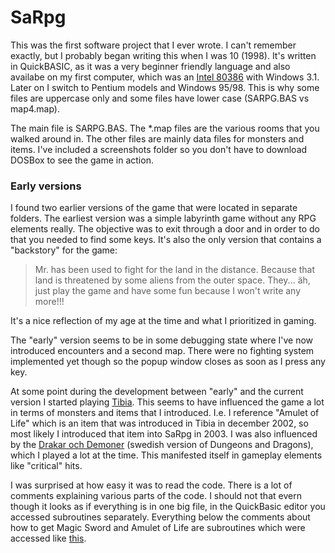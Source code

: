 # SaRpg
This was the first software project that I ever wrote. I can't remember exactly, but I probably began writing this when I was 10 (1998). It's written in QuickBASIC, as it was a very beginner friendly language and also availabe on my first computer, which was an [Intel 80386](https://en.wikipedia.org/wiki/Intel_80386) with Windows 3.1. Later on I switch to Pentium models and Windows 95/98. This is why some files are uppercase only and some files have lower case (SARPG.BAS vs map4.map).

The main file is SARPG.BAS. The *.map files are the various rooms that you walked around in. The other files are mainly data files for monsters and items. I've included a screenshots folder so you don't have to download DOSBox to see the game in action.

### Early versions
I found two earlier versions of the game that were located in separate folders. The earliest version was a simple labyrinth game without any RPG elements really. The objective was to exit through a door and in order to do that you needed to find some keys. It's also the only version that contains a "backstory" for the game:

> Mr. <player> has been used to fight for the land in the distance.
Because that land is threatened by some aliens from the outer space.
They... äh, just play the game and have some fun because I won't write
any more!!!

It's a nice reflection of my age at the time and what I prioritized in gaming. 

The "early" version seems to be in some debugging state where I've now introduced encounters and a second map. There were no fighting system implemented yet though so the popup window closes as soon as I press any key.

At some point during the development between "early" and the current version I started playing [Tibia](https://secure.tibia.com). This seems to have influenced the game a lot in terms of monsters and items that I introduced. I.e. I reference "Amulet of Life" which is an item that was introduced in Tibia in december 2002, so most likely I introduced that item into SaRpg in 2003. I was also influenced by the [Drakar och Demoner](https://en.wikipedia.org/wiki/Drakar_och_Demoner) (swedish version of Dungeons and Dragons), which I played a lot at the time. This manifested itself in gameplay elements like "critical" hits.

I was surprised at how easy it was to read the code. There is a lot of comments explaining various parts of the code. I should not that evern though it looks as if everything is in one big file, in the QuickBasic editor you accessed subroutines separately. Everything below the comments about how to get Magic Sword and Amulet of Life are subroutines which were accessed like [this](quickbasic-subroutines.png).